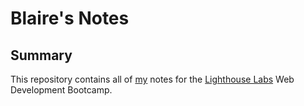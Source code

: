 # Blaire's Notes

## Summary 

This repository contains all of [my](https://github.com/BlaireAramenko) notes for the [Lighthouse Labs](https://www.lighthouselabs.ca/) Web Development Bootcamp.
